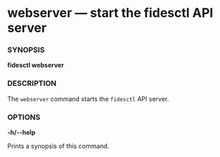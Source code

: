 # webserver &mdash; start the fidesctl API server


### SYNOPSIS


**fidesctl webserver**


### DESCRIPTION


The `webserver` command starts the `fidesctl` API server.



### OPTIONS


**-h/--help**


Prints a synopsis of this command.



